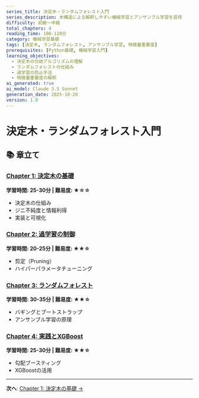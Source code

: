 ```yaml
---
series_title: 決定木・ランダムフォレスト入門
series_description: 木構造による解釈しやすい機械学習とアンサンブル学習を習得
difficulty: 初級〜中級
total_chapters: 4
reading_time: 100-120分
category: 機械学習基礎
tags: [決定木, ランダムフォレスト, アンサンブル学習, 特徴量重要度]
prerequisites: [Python基礎, 機械学習入門]
learning_objectives:
  - 決定木の分岐アルゴリズムの理解
  - ランダムフォレストの仕組み
  - 過学習の防止手法
  - 特徴量重要度の解釈
ai_generated: true
ai_model: Claude 3.5 Sonnet
generation_date: 2025-10-20
version: 1.0
---
```


# 決定木・ランダムフォレスト入門

## 📚 章立て

### [Chapter 1: 決定木の基礎](chapter-1.html)
**学習時間: 25-30分 | 難易度: ★☆☆**
- 決定木の仕組み
- ジニ不純度と情報利得
- 実装と可視化

### [Chapter 2: 過学習の制御](chapter-2.html)
**学習時間: 20-25分 | 難易度: ★★☆**
- 剪定（Pruning）
- ハイパーパラメータチューニング

### [Chapter 3: ランダムフォレスト](chapter-3.html)
**学習時間: 30-35分 | 難易度: ★★☆**
- バギングとブートストラップ
- アンサンブル学習の原理

### [Chapter 4: 実践とXGBoost](chapter-4.html)
**学習時間: 25-30分 | 難易度: ★★☆**
- 勾配ブースティング
- XGBoostの活用

---

**次へ**: [Chapter 1: 決定木の基礎 →](chapter-1.html)
